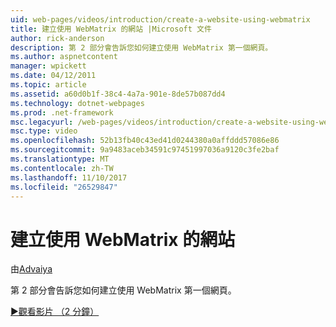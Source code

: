 ```yaml
---
uid: web-pages/videos/introduction/create-a-website-using-webmatrix
title: 建立使用 WebMatrix 的網站 |Microsoft 文件
author: rick-anderson
description: 第 2 部分會告訴您如何建立使用 WebMatrix 第一個網頁。
ms.author: aspnetcontent
manager: wpickett
ms.date: 04/12/2011
ms.topic: article
ms.assetid: a60d0b1f-38c4-4a7a-901e-8de57b087dd4
ms.technology: dotnet-webpages
ms.prod: .net-framework
msc.legacyurl: /web-pages/videos/introduction/create-a-website-using-webmatrix
msc.type: video
ms.openlocfilehash: 52b13fb40c43ed41d0244380a0affddd57086e86
ms.sourcegitcommit: 9a9483aceb34591c97451997036a9120c3fe2baf
ms.translationtype: MT
ms.contentlocale: zh-TW
ms.lasthandoff: 11/10/2017
ms.locfileid: "26529847"
---
```

<a name="create-a-website-using-webmatrix"></a>建立使用 WebMatrix 的網站
====================
由[Advaiya](https://twitter.com/Advaiyasolns)

第 2 部分會告訴您如何建立使用 WebMatrix 第一個網頁。

[&#9654;觀看影片 （2 分鐘）](https://channel9.msdn.com/Blogs/ASP-NET-Site-Videos/create-a-website-using-webmatrix)
